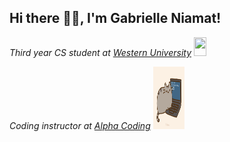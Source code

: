 ## Hi there 👋🏼, I'm Gabrielle Niamat! 

_Third year CS student at [Western University](https://www.uwo.ca/)_  <img src="https://communications.uwo.ca/img/logo_teasers/Stacked_Rev_Full.gif" width="20px" height="30px"/>

_Coding instructor at [Alpha Coding](https://alphacoding.com/)_ <img src="https://raw.githubusercontent.com/fate0/fate0/master/artwork/pusheencode.gif" width="50" height="100"/>
<!--
**pidgey0403/pidgey0403** is a ✨ _special_ ✨ repository because its `README.md` (this file) appears on your GitHub profile.

Here are some ideas to get you started:

- 🔭 I’m currently working on ...
- 🌱 I’m currently learning ...
- 👯 I’m looking to collaborate on ...
- 🤔 I’m looking for help with ...
- 💬 Ask me about ...
- 📫 How to reach me: ...
- 😄 Pronouns: ...
- ⚡ Fun fact: ...
-->
